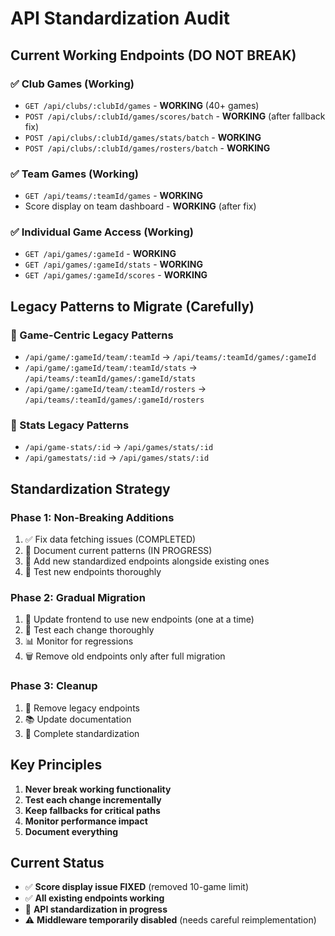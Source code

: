# API Standardization Audit

## Current Working Endpoints (DO NOT BREAK)

### ✅ Club Games (Working)
- `GET /api/clubs/:clubId/games` - **WORKING** (40+ games)
- `POST /api/clubs/:clubId/games/scores/batch` - **WORKING** (after fallback fix)
- `POST /api/clubs/:clubId/games/stats/batch` - **WORKING**
- `POST /api/clubs/:clubId/games/rosters/batch` - **WORKING**

### ✅ Team Games (Working)  
- `GET /api/teams/:teamId/games` - **WORKING**
- Score display on team dashboard - **WORKING** (after fix)

### ✅ Individual Game Access (Working)
- `GET /api/games/:gameId` - **WORKING**
- `GET /api/games/:gameId/stats` - **WORKING**
- `GET /api/games/:gameId/scores` - **WORKING**

## Legacy Patterns to Migrate (Carefully)

### 🔄 Game-Centric Legacy Patterns
- `/api/game/:gameId/team/:teamId` → `/api/teams/:teamId/games/:gameId`
- `/api/game/:gameId/team/:teamId/stats` → `/api/teams/:teamId/games/:gameId/stats`
- `/api/game/:gameId/team/:teamId/rosters` → `/api/teams/:teamId/games/:gameId/rosters`

### 🔄 Stats Legacy Patterns  
- `/api/game-stats/:id` → `/api/games/stats/:id`
- `/api/gamestats/:id` → `/api/games/stats/:id`

## Standardization Strategy

### Phase 1: Non-Breaking Additions
1. ✅ Fix data fetching issues (COMPLETED)
2. 📝 Document current patterns (IN PROGRESS)
3. 🔧 Add new standardized endpoints alongside existing ones
4. 🧪 Test new endpoints thoroughly

### Phase 2: Gradual Migration  
1. 🔄 Update frontend to use new endpoints (one at a time)
2. 🧪 Test each change thoroughly
3. 📊 Monitor for regressions
4. 🗑️ Remove old endpoints only after full migration

### Phase 3: Cleanup
1. 🧹 Remove legacy endpoints
2. 📚 Update documentation
3. 🎉 Complete standardization

## Key Principles

1. **Never break working functionality**
2. **Test each change incrementally**  
3. **Keep fallbacks for critical paths**
4. **Monitor performance impact**
5. **Document everything**

## Current Status

- ✅ **Score display issue FIXED** (removed 10-game limit)
- ✅ **All existing endpoints working**
- 🚧 **API standardization in progress**
- ⚠️ **Middleware temporarily disabled** (needs careful reimplementation)